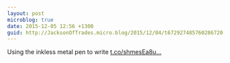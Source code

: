 ```yaml
---
layout: post
microblog: true
date: 2015-12-05 12:56 +1300
guid: http://JacksonOfTrades.micro.blog/2015/12/04/t672927485760286720.html
---
```

Using the inkless metal pen to write [t.co/shmesEa8u...](https://t.co/shmesEa8u7)
